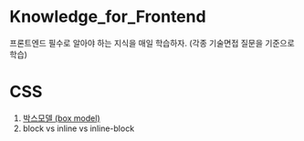 # Knowledge_for_Frontend
프론트엔드 필수로 알아야 하는 지식을 매일 학습하자.
(각종 기술면접 질문을 기준으로 학습)

# CSS
1. [박스모델 (box model)](knowledges/CSS/BoxModel.md)
2. block vs inline vs inline-block
